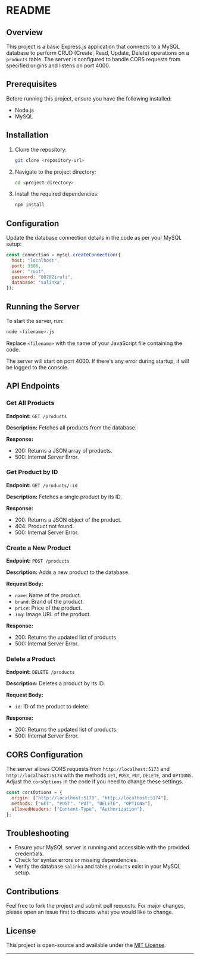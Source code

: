 # README

## Overview
This project is a basic Express.js application that connects to a MySQL database to perform CRUD (Create, Read, Update, Delete) operations on a `products` table. The server is configured to handle CORS requests from specified origins and listens on port 4000.

## Prerequisites
Before running this project, ensure you have the following installed:
- Node.js
- MySQL

## Installation
1. Clone the repository:
   ```sh
   git clone <repository-url>
   ```
2. Navigate to the project directory:
   ```sh
   cd <project-directory>
   ```
3. Install the required dependencies:
   ```sh
   npm install
   ```

## Configuration
Update the database connection details in the code as per your MySQL setup:
```javascript
const connection = mysql.createConnection({
  host: "localhost",
  port: 3306,
  user: "root",
  password: "0078Ziruli",
  database: "salinka",
});
```

## Running the Server
To start the server, run:
```sh
node <filename>.js
```
Replace `<filename>` with the name of your JavaScript file containing the code.

The server will start on port 4000. If there's any error during startup, it will be logged to the console.

## API Endpoints
### Get All Products
**Endpoint:** `GET /products`

**Description:** Fetches all products from the database.

**Response:**
- 200: Returns a JSON array of products.
- 500: Internal Server Error.

### Get Product by ID
**Endpoint:** `GET /products/:id`

**Description:** Fetches a single product by its ID.

**Response:**
- 200: Returns a JSON object of the product.
- 404: Product not found.
- 500: Internal Server Error.

### Create a New Product
**Endpoint:** `POST /products`

**Description:** Adds a new product to the database.

**Request Body:**
- `name`: Name of the product.
- `brand`: Brand of the product.
- `price`: Price of the product.
- `img`: Image URL of the product.

**Response:**
- 200: Returns the updated list of products.
- 500: Internal Server Error.

### Delete a Product
**Endpoint:** `DELETE /products`

**Description:** Deletes a product by its ID.

**Request Body:**
- `id`: ID of the product to delete.

**Response:**
- 200: Returns the updated list of products.
- 500: Internal Server Error.

## CORS Configuration
The server allows CORS requests from `http://localhost:5173` and `http://localhost:5174` with the methods `GET`, `POST`, `PUT`, `DELETE`, and `OPTIONS`. Adjust the `corsOptions` in the code if you need to change these settings.

```javascript
const corsOptions = {
  origin: ["http://localhost:5173", "http://localhost:5174"],
  methods: ["GET", "POST", "PUT", "DELETE", "OPTIONS"],
  allowedHeaders: ["Content-Type", "Authorization"],
};
```

## Troubleshooting
- Ensure your MySQL server is running and accessible with the provided credentials.
- Check for syntax errors or missing dependencies.
- Verify the database `salinka` and table `products` exist in your MySQL setup.

## Contributions
Feel free to fork the project and submit pull requests. For major changes, please open an issue first to discuss what you would like to change.

## License
This project is open-source and available under the [MIT License](LICENSE).

---
